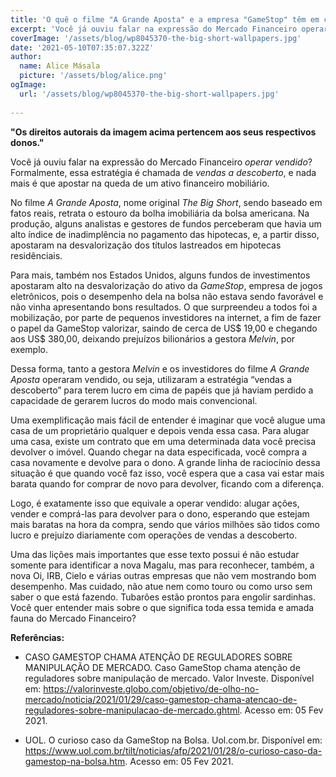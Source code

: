 ```yaml
---
title: 'O quê o filme "A Grande Aposta" e a empresa "GameStop" têm em comum?'
excerpt: 'Você já ouviu falar na expressão do Mercado Financeiro operar vendido? Formalmente, essa estratégia é chamada de vendas a descoberto, e nada mais é que apostar na queda de um ativo financeiro mobiliário...'
coverImage: '/assets/blog/wp8045370-the-big-short-wallpapers.jpg'
date: '2021-05-10T07:35:07.322Z'
author:
  name: Alice Másala
  picture: '/assets/blog/alice.png'
ogImage:
  url: '/assets/blog/wp8045370-the-big-short-wallpapers.jpg'
  
---
```


**"Os direitos autorais da imagem acima pertencem aos seus respectivos donos."**


Você já ouviu falar na expressão do Mercado Financeiro *operar vendido*? Formalmente, essa estratégia é chamada de *vendas a descoberto*, e nada mais é que apostar na queda de um ativo financeiro mobiliário.

No filme *A Grande Aposta*, nome original *The Big Short*, sendo baseado em fatos reais, retrata o estouro da bolha imobiliária da bolsa americana. Na produção, alguns analistas e gestores de fundos perceberam que havia um alto índice de inadimplência no pagamento das hipotecas, e, a partir disso, apostaram na desvalorização dos títulos lastreados em hipotecas residênciais. 

Para mais, também nos Estados Unidos, alguns fundos de investimentos apostaram alto na desvalorização do ativo da *GameStop*, empresa de jogos eletrônicos, pois o desempenho dela na bolsa não estava sendo favorável e não vinha apresentando bons resultados. O que surpreendeu a todos foi a mobilização, por parte de pequenos investidores na internet, a fim de fazer o papel da GameStop valorizar, saindo de cerca de US$ 19,00 e chegando aos US$ 380,00, deixando prejuízos bilionários a gestora *Melvin*, por exemplo. 

Dessa forma, tanto a gestora *Melvin* e os investidores do filme *A Grande Aposta* operaram vendido, ou seja, utilizaram a estratégia “vendas a descoberto” para terem lucro em cima de papéis que já haviam perdido a capacidade de gerarem lucros do modo mais convencional.

Uma exemplificação mais fácil de entender é imaginar que você alugue uma casa de um proprietário qualquer e depois venda essa casa. Para alugar uma casa, existe um contrato que em uma determinada data você precisa devolver o imóvel. Quando chegar na data especificada, você compra a casa novamente e devolve para o dono. A grande linha de raciocínio dessa situação é que quando você faz isso, você espera que a casa vai estar mais barata quando for comprar de novo para devolver, ficando com a diferença. 

Logo, é exatamente isso que equivale a operar vendido: alugar ações, vender e comprá-las para devolver para o dono, esperando que estejam mais baratas na hora da compra, sendo que vários milhões são tidos como lucro e prejuízo diariamente com operações de vendas a descoberto. 

Uma das lições mais importantes que esse texto possui é não estudar somente para identificar a nova Magalu, mas para reconhecer, também, a nova Oi, IRB, Cielo e várias outras empresas que não vem mostrando bom desempenho. Mas cuidado, não atue nem como touro ou como urso sem saber o que está fazendo. Tubarões estão prontos para engolir sardinhas. Você quer entender mais sobre o que significa toda essa temida e amada fauna do Mercado Financeiro?

**Referências:**

* CASO GAMESTOP CHAMA ATENÇÃO DE REGULADORES SOBRE MANIPULAÇÃO DE MERCADO. Caso GameStop chama atenção de reguladores sobre manipulação de mercado. Valor Investe. Disponível em: <https://valorinveste.globo.com/objetivo/de-olho-no-mercado/noticia/2021/01/29/caso-gamestop-chama-atencao-de-reguladores-sobre-manipulacao-de-mercado.ghtml>. Acesso em: 05 Fev 2021.

* UOL. O curioso caso da GameStop na Bolsa. Uol.com.br. Disponível em: <https://www.uol.com.br/tilt/noticias/afp/2021/01/28/o-curioso-caso-da-gamestop-na-bolsa.htm>. Acesso em: 05 Fev 2021.
